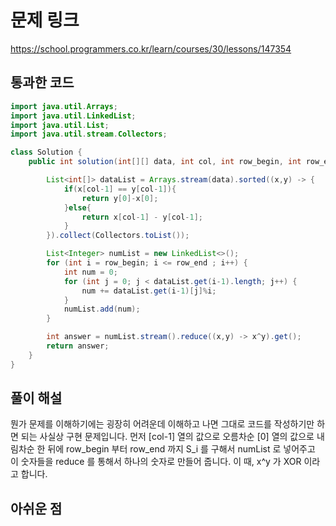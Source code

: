 # 문제 링크
https://school.programmers.co.kr/learn/courses/30/lessons/147354
## 통과한 코드

```java
import java.util.Arrays;
import java.util.LinkedList;
import java.util.List;
import java.util.stream.Collectors;

class Solution {
	public int solution(int[][] data, int col, int row_begin, int row_end) {

		List<int[]> dataList = Arrays.stream(data).sorted((x,y) -> {
			if(x[col-1] == y[col-1]){
				return y[0]-x[0];
			}else{
				return x[col-1] - y[col-1];
			}
		}).collect(Collectors.toList());

		List<Integer> numList = new LinkedList<>();
		for (int i = row_begin; i <= row_end ; i++) {
			int num = 0;
			for (int j = 0; j < dataList.get(i-1).length; j++) {
				num += dataList.get(i-1)[j]%i;
			}
			numList.add(num);
		}

		int answer = numList.stream().reduce((x,y) -> x^y).get();
		return answer;
	}
}
```

## 풀이 해설
뭔가 문제를 이해하기에는 굉장히 어려운데 이해하고 나면 그대로 코드를 작성하기만 하면 되는 사실상 구현 문제입니다.
먼저 [col-1] 열의 값으로 오름차순 [0] 열의 값으로 내림차순 한 뒤에 row_begin 부터 row_end 까지 S_i 를 구해서 numList 로 넣어주고 이 숫자들을 reduce 를 통해서 하나의 숫자로 만들어 줍니다.
이 때, x^y 가 XOR 이라고 합니다.


## 아쉬운 점